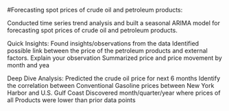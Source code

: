 #Forecasting spot prices of crude oil and petroleum products:

Conducted time series trend analysis and built a seasonal ARIMA model for forecasting spot prices of crude oil and petroleum products.

Quick Insights:
Found insights/observations from the data
Identified  possible link between the price of the petroleum products and external factors. Explain your observation
Summarized price and price movement by month and yea

Deep Dive Analysis:
Predicted the crude oil price for next 6 months
Identify the correlation between Conventional Gasoline prices between New York Harbor and U.S. Gulf Coast
Discovered month/quarter/year where prices of all Products were lower than prior data points
